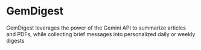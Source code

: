 # GemDigest
GemDigest leverages the power of the Gemini API to summarize articles and PDFs, while collecting brief messages into personalized daily or weekly digests
